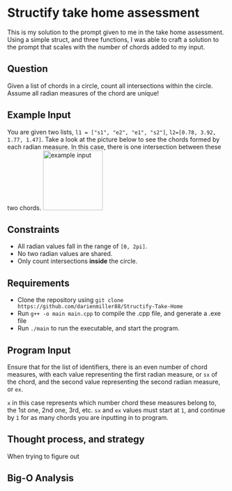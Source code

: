 # Structify take home assessment

This is my solution to the prompt given to me in the take home assessment. Using a simple struct, and three
functions, I was able to craft a solution to the prompt that scales with the number of chords added to my input.

## Question
Given a list of chords in a circle, count all intersections within the circle. Assume all radian measures of the chord are unique!

## Example Input 
You are given two lists, `l1 = ["s1", "e2", "e1", "s2"]`, `l2=[0.78, 3.92, 1.77, 1.47]`. Take a look at the picture below to see the chords formed by each radian measure. In this case, there is one intersection between these two chords.
<img width="137" alt="example input" src="https://github.com/darienmiller88/Structify-Take-Home/assets/32966645/53554c88-60c7-440d-8813-10b64c37cb2b">

## Constraints
- All radian values fall in the range of `[0, 2pi]`.
- No two radian values are shared.
- Only count intersections **inside** the circle.

## Requirements 
- Clone the repository using `git clone https://github.com/darienmiller88/Structify-Take-Home`
- Run `g++ -o main main.cpp` to compile the .cpp file, and generate a .exe file
- Run `./main` to run the executable, and start the program.

## Program Input
Ensure that for the list of identifiers, there is an even number of chord measures, with each value representing
the first radian measure, or `sx` of the chord, and the second value representing the second radian measure, or `ex`. 

`x` in this case represents which number chord these measures belong to, the 1st one, 2nd one, 3rd, etc. `sx` and `ex` values must start at `1`, and continue by `1` for as many chords you are inputting in to program.

## Thought process, and strategy
When trying to figure out 

## Big-O Analysis
